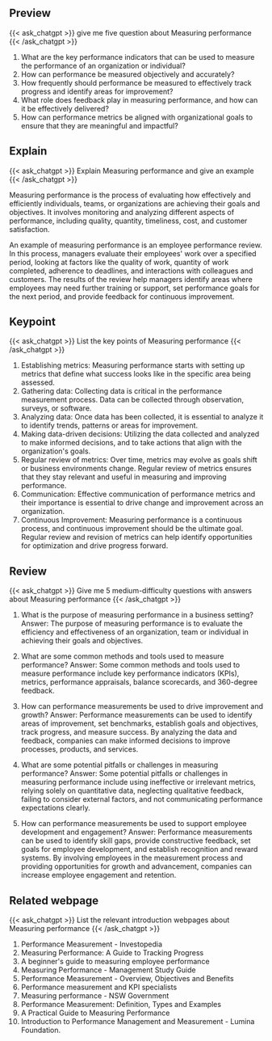 ## Preview
{{< ask_chatgpt >}}
give me five question about Measuring performance
{{< /ask_chatgpt >}}



1. What are the key performance indicators that can be used to measure the performance of an organization or individual?
2. How can performance be measured objectively and accurately?
3. How frequently should performance be measured to effectively track progress and identify areas for improvement?
4. What role does feedback play in measuring performance, and how can it be effectively delivered?
5. How can performance metrics be aligned with organizational goals to ensure that they are meaningful and impactful?   

## Explain
{{< ask_chatgpt >}}
Explain Measuring performance and give an example
{{< /ask_chatgpt >}}



Measuring performance is the process of evaluating how effectively and efficiently individuals, teams, or organizations are achieving their goals and objectives. It involves monitoring and analyzing different aspects of performance, including quality, quantity, timeliness, cost, and customer satisfaction.

An example of measuring performance is an employee performance review. In this process, managers evaluate their employees' work over a specified period, looking at factors like the quality of work, quantity of work completed, adherence to deadlines, and interactions with colleagues and customers. The results of the review help managers identify areas where employees may need further training or support, set performance goals for the next period, and provide feedback for continuous improvement.   

## Keypoint
{{< ask_chatgpt >}}
List the key points of Measuring performance
{{< /ask_chatgpt >}}



1. Establishing metrics: Measuring performance starts with setting up metrics that define what success looks like in the specific area being assessed. 
2. Gathering data: Collecting data is critical in the performance measurement process. Data can be collected through observation, surveys, or software. 
3. Analyzing data: Once data has been collected, it is essential to analyze it to identify trends, patterns or areas for improvement. 
4. Making data-driven decisions: Utilizing the data collected and analyzed to make informed decisions, and to take actions that align with the organization's goals. 
5. Regular review of metrics: Over time, metrics may evolve as goals shift or business environments change. Regular review of metrics ensures that they stay relevant and useful in measuring and improving performance. 
6. Communication: Effective communication of performance metrics and their importance is essential to drive change and improvement across an organization. 
7. Continuous Improvement: Measuring performance is a continuous process, and continuous improvement should be the ultimate goal. Regular review and revision of metrics can help identify opportunities for optimization and drive progress forward.   

## Review
{{< ask_chatgpt >}}
Give me 5 medium-difficulty questions with answers about Measuring performance
{{< /ask_chatgpt >}}




1. What is the purpose of measuring performance in a business setting?
Answer: The purpose of measuring performance is to evaluate the efficiency and effectiveness of an organization, team or individual in achieving their goals and objectives.

2. What are some common methods and tools used to measure performance?
Answer: Some common methods and tools used to measure performance include key performance indicators (KPIs), metrics, performance appraisals, balance scorecards, and 360-degree feedback.

3. How can performance measurements be used to drive improvement and growth?
Answer: Performance measurements can be used to identify areas of improvement, set benchmarks, establish goals and objectives, track progress, and measure success. By analyzing the data and feedback, companies can make informed decisions to improve processes, products, and services.

4. What are some potential pitfalls or challenges in measuring performance?
Answer: Some potential pitfalls or challenges in measuring performance include using ineffective or irrelevant metrics, relying solely on quantitative data, neglecting qualitative feedback, failing to consider external factors, and not communicating performance expectations clearly.

5. How can performance measurements be used to support employee development and engagement?
Answer: Performance measurements can be used to identify skill gaps, provide constructive feedback, set goals for employee development, and establish recognition and reward systems. By involving employees in the measurement process and providing opportunities for growth and advancement, companies can increase employee engagement and retention.   

## Related webpage
{{< ask_chatgpt >}}
List the relevant introduction webpages about Measuring performance
{{< /ask_chatgpt >}}



1. Performance Measurement - Investopedia
2. Measuring Performance: A Guide to Tracking Progress
3. A beginner's guide to measuring employee performance
4. Measuring Performance - Management Study Guide
5. Performance Measurement - Overview, Objectives and Benefits
6. Performance measurement and KPI specialists
7. Measuring performance - NSW Government
8. Performance Measurement: Definition, Types and Examples
9. A Practical Guide to Measuring Performance
10. Introduction to Performance Management and Measurement - Lumina Foundation.   

